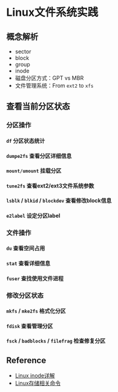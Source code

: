 # Linux文件系统实践

## 概念解析

- sector
- block
- group
- inode
- 磁盘分区方式：GPT vs MBR
- 文件管理系统：From `ext2` to `xfs`

## 查看当前分区状态

### 分区操作

#### `df` 分区状态统计

#### `dumpe2fs` 查看分区详细信息

#### `mount/umount` 挂载分区

#### `tune2fs` 查看ext2/ext3文件系统参数

#### `lsblk` / `blkid` / `blockdev` 查看修改block信息

#### `e2label` 设定分区label

### 文件操作

#### `du` 查看空间占用

#### `stat` 查看详细信息

#### `fuser` 查找使用文件进程

### 修改分区状态

#### `mkfs` / `mke2fs` 格式化分区

#### `fdisk` 查看管理分区

#### `fsck` / `badblocks` / `filefrag` 检查修复分区

## Reference

- [Linux inode详解](https://www.cnblogs.com/llife/p/11470668.html)
- [Linux存储相关命令](https://blog.liu-kevin.com/2020/11/01/linuxcun-chu-xiang-guan-ming-ling/)

